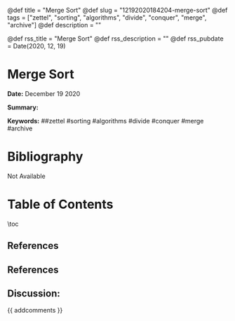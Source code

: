 @def title = "Merge Sort"
@def slug = "12192020184204-merge-sort"
@def tags = ["zettel", "sorting", "algorithms", "divide", "conquer", "merge", "archive"]
@def description = ""

@def rss_title = "Merge Sort"
@def rss_description = ""
@def rss_pubdate = Date(2020, 12, 19)


Merge Sort
=========

**Date:** December 19 2020

**Summary:** 

**Keywords:** ##zettel #sorting #algorithms #divide #conquer #merge #archive

Bibliography
==========

Not Available

Table of Contents
=========

\toc


## References

## References
## Discussion: 

{{ addcomments }}
